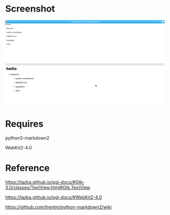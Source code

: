 # Screenshot

![Alt text](https://raw.githubusercontent.com/yucefsourani/pygi-examples/master/markdownviewer_textview_webkit/e1.png "Screenshot")


# Requires

python3-markdown2

WebKit2-4.0


# Reference 

https://lazka.github.io/pgi-docs/#Gtk-3.0/classes/TextView.html#Gtk.TextView

https://lazka.github.io/pgi-docs/#WebKit2-4.0

https://github.com/trentm/python-markdown2/wiki
